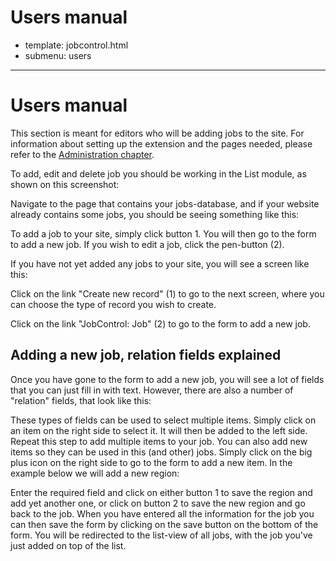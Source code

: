 # Users manual
- template: jobcontrol.html
- submenu: users
---------------------

# Users manual
This section is meant for editors who will be adding jobs to the site. For information about setting up the extension and the pages needed, please refer to the [Administration chapter](admins).

To add, edit and delete job you should be working in the List module, as shown on this screenshot:

Navigate to the page that contains your jobs-database, and if your website already contains some jobs, you should be seeing something like this:

To add a job to your site, simply click button 1. You will then go to the form to add a new job. If you wish to edit a job, click the pen-button (2).

If you have not yet added any jobs to your site, you will see a screen like this:

Click on the link "Create new record" (1) to go to the next screen, where you can choose the type of record you wish to create.

Click on the link "JobControl: Job" (2) to go to the form to add a new job.


## Adding a new job, relation fields explained
Once you have gone to the form to add a new job, you will see a lot of fields that you can just fill in with text. However, there are also a number of "relation" fields, that look like this:

These types of fields can be used to select multiple items. Simply click on an item on the right side to select it. It will then be added to the left side. Repeat this step to add multiple items to your job. You can also add new items so they can be used in this (and other) jobs. Simply click on the big plus icon on the right side to go to the form to add a new item. In the example below we will add a new region:

Enter the required field and click on either button 1 to save the region and add yet another one, or click on button 2 to save the new region and go back to the job.
When you have entered all the information for the job you can then save the form by clicking on the save button on the bottom of the form. You will be redirected to the list-view of all jobs, with the job you've just added on top of the list.
